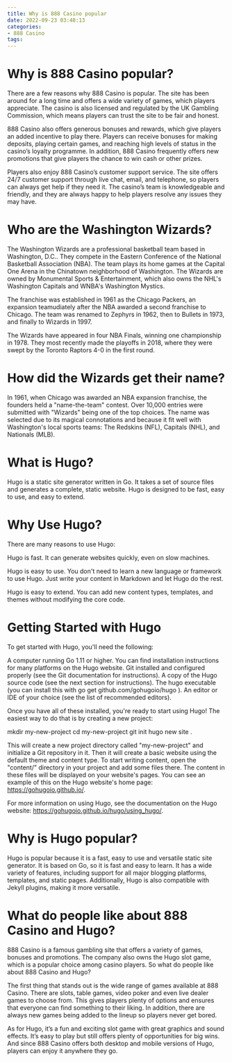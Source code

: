 ```yaml
---
title: Why is 888 Casino popular
date: 2022-09-23 03:48:13
categories:
- 888 Casino
tags:
---
```



#  Why is 888 Casino popular?

There are a few reasons why 888 Casino is popular. The site has been around for a long time and offers a wide variety of games, which players appreciate. The casino is also licensed and regulated by the UK Gambling Commission, which means players can trust the site to be fair and honest.

888 Casino also offers generous bonuses and rewards, which give players an added incentive to play there. Players can receive bonuses for making deposits, playing certain games, and reaching high levels of status in the casino’s loyalty programme. In addition, 888 Casino frequently offers new promotions that give players the chance to win cash or other prizes.

Players also enjoy 888 Casino’s customer support service. The site offers 24/7 customer support through live chat, email, and telephone, so players can always get help if they need it. The casino’s team is knowledgeable and friendly, and they are always happy to help players resolve any issues they may have.

#  Who are the Washington Wizards?

The Washington Wizards are a professional basketball team based in Washington, D.C.. They compete in the Eastern Conference of the National Basketball Association (NBA). The team plays its home games at the Capital One Arena in the Chinatown neighborhood of Washington. The Wizards are owned by Monumental Sports & Entertainment, which also owns the NHL's Washington Capitals and WNBA's Washington Mystics.

The franchise was established in 1961 as the Chicago Packers, an expansion teamudiately after the NBA awarded a second franchise to Chicago. The team was renamed to Zephyrs in 1962, then to Bullets in 1973, and finally to Wizards in 1997.

The Wizards have appeared in four NBA Finals, winning one championship in 1978. They most recently made the playoffs in 2018, where they were swept by the Toronto Raptors 4-0 in the first round.

# How did the Wizards get their name?

In 1961, when Chicago was awarded an NBA expansion franchise, the founders held a "name-the-team" contest. Over 10,000 entries were submitted with "Wizards" being one of the top choices. The name was selected due to its magical connotations and because it fit well with Washington's local sports teams: The Redskins (NFL), Capitals (NHL), and Nationals (MLB).

#  What is Hugo?

Hugo is a static site generator written in Go. It takes a set of source files and generates a complete, static website. Hugo is designed to be fast, easy to use, and easy to extend.

# Why Use Hugo?

There are many reasons to use Hugo:

Hugo is fast. It can generate websites quickly, even on slow machines.

Hugo is easy to use. You don't need to learn a new language or framework to use Hugo. Just write your content in Markdown and let Hugo do the rest.

Hugo is easy to extend. You can add new content types, templates, and themes without modifying the core code.

# Getting Started with Hugo

To get started with Hugo, you'll need the following:

A computer running Go 1.11 or higher. You can find installation instructions for many platforms on the Hugo website.
Git installed and configured properly (see the Git documentation for instructions). A copy of the Hugo source code (see the next section for instructions).
The hugo executable (you can install this with go get github.com/gohugoio/hugo ). 
An editor or IDE of your choice (see the list of recommended editors). 

Once you have all of these installed, you're ready to start using Hugo! The easiest way to do that is by creating a new project: 

mkdir my-new-project cd my-new-project git init hugo new site . 

This will create a new project directory called "my-new-project" and initialize a Git repository in it. Then it will create a basic website using the default theme and content type. To start writing content, open the "content/" directory in your project and add some files there. The content in these files will be displayed on your website's pages. You can see an example of this on the Hugo website's home page: https://gohugoio.github.io/. 

For more information on using Hugo, see the documentation on the Hugo website: https://gohugoio.github.io/hugo/using_hugo/.

#  Why is Hugo popular?

Hugo is popular because it is a fast, easy to use and versatile static site generator. It is based on Go, so it is fast and easy to learn. It has a wide variety of features, including support for all major blogging platforms, templates, and static pages. Additionally, Hugo is also compatible with Jekyll plugins, making it more versatile.

#  What do people like about 888 Casino and Hugo?

888 Casino is a famous gambling site that offers a variety of games, bonuses and promotions. The company also owns the Hugo slot game, which is a popular choice among casino players. So what do people like about 888 Casino and Hugo?

The first thing that stands out is the wide range of games available at 888 Casino. There are slots, table games, video poker and even live dealer games to choose from. This gives players plenty of options and ensures that everyone can find something to their liking. In addition, there are always new games being added to the lineup so players never get bored.

As for Hugo, it’s a fun and exciting slot game with great graphics and sound effects. It’s easy to play but still offers plenty of opportunities for big wins. And since 888 Casino offers both desktop and mobile versions of Hugo, players can enjoy it anywhere they go.
